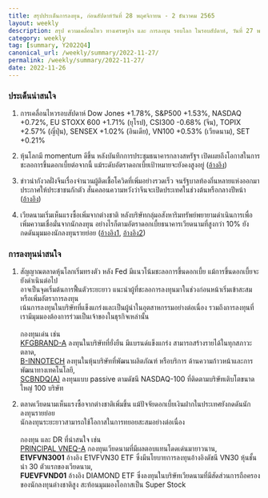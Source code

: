 ```yaml
---
title: สรุปประเด็นการลงทุน, ก่อนสัปดาห์วันที่ 28 พฤศจิกายน - 2 ธันวาคม 2565
layout: weekly
description: สรุป ความเคลื่อนไหว ทางเศรษฐกิจ และ การลงทุน รอบโลก ในรอบสัปดาห์, วันที่ 27 พฤศจิกายน 2565
category: weekly
tag: [summary, Y2022Q4]
canonical_url: /weekly/summary/2022-11-27/
permalink: /weekly/summary/2022-11-27/
date: 2022-11-26
---
```


### ประเด็นน่าสนใจ

1. การเคลื่อนไหวรอบสัปดาห์ Dow Jones +1.78%, S&P500 +1.53%, NASDAQ +0.72%, EU STOXX 600 +1.71% (ยุโรป), CSI300 -0.68% (จีน), TOPIX +2.57% (ญี่ปุ่น), SENSEX +1.02% (อินเดีย), VN100 +0.53% (เวียดนาม), SET +0.21%

2. หุ้นโลกมี momentum ดีขึ้น หลังบันทึกการประชุมธนาคารกลางสหรัฐฯ เปิดเผยถึงโอกาสในการชะลอการขึ้นดอกเบี้ยต่อจากนี้ แม้ระดับอัตราดอกเบี้ยเป้าหมายจะยังคงสูงอยู่
([อ้างอิง](https://www.cnbc.com/2022/11/23/fed-minutes-november-2022.html)) 

3. ข่าวน่ากังวลฝั่งจีนเรื่องจำนวนผู้ติดเชื้อโควิดที่เพิ่มอย่างรวดเร็ว จนรัฐบาลท้องถิ่นหลายแห่งออกมาประกาศให้ประชาชนกักตัว สั่นคลอนความหวังว่าจีนจะเปิดประเทศในช่วงต้นหรือกลางปีหน้า
([อ้างอิง](https://www.cnbc.com/2022/11/25/chinas-capital-city-beijing-battles-covid-with-more-apartment-lockdowns.html))  

4. เวียดนามเริ่มเห็นแรงซื้อเพิ่มจากต่างชาติ หลังบริษัทกลุ่มอสังหาริมทรัพย์พยายามดำเนินการเพื่อเพิ่มความเชื่อมั่นจากนักลงทุน อย่างไรก็ตามอัตราดอกเบี้ยธนาคารเวียดนามที่สูงกว่า 10% ยังกดดันมุมมองนักลงทุนรายย่อย
([อ้างอิง1](https://www.finnomena.com/finnomena-ic/finnomena-market-alert-vni-17/), 
[อ้างอิง2](https://e.vnexpress.net/news/economy/bank-deposit-interest-rates-surpass-10-4540755.html)) 



### การลงทุนน่าสนใจ

1. สัญญาณตลาดหุ้นโลกเริ่มทรงตัว หลัง Fed มีแนวโน้มชะลอการขึ้นดอกเบี้ย แม้การขึ้นดอกเบี้ยจะยังดำเนินต่อไป  
อาจเป็นจุดเริ่มต้นการฟื้นตัวระยะยาว แนะนำผู้ที่ชะลอการลงทุนมาในช่วงก่อนหน้าเริ่มเข้าสะสม หรือเพิ่มอัตราการลงทุน  
เน้นการลงทุนในบริษัทที่แข็งแกร่งและเป็นผู้นำในอุตสาหกรรมอย่างต่อเนื่อง รวมถึงการลงทุนที่เรามีมุมมองต้องการร่วมเป็นเจ้าของในธุรกิจเหล่านั้น<br><br>
กองทุนเด่น เช่น  
[KFGBRAND-A](https://www.finnomena.com/fund/KFGBRAND-A) ลงทุนในบริษัทที่ยั่งยืน มีแบรนด์แข็งแกร่ง สามารถสร้างรายได้ในทุกสภาวะตลาด,  
[B-INNOTECH](https://www.finnomena.com/fund/B-INNOTECH) ลงทุนในหุ้นบริษัทที่พัฒนาผลิตภัณฑ์ หรือบริการ ด้านความก้าวหน้าและการพัฒนาทางเทคโนโลยี,  
[SCBNDQ(A)](https://www.finnomena.com/fund/SCBNDQ(A)) ลงทุนแบบ passive ตามดัชนี NASDAQ-100 ที่ติดตามบริษัทเติบโตขนาดใหญ่ 100 บริษัท

1. ตลาดเวียดนามเห็นแรงซื้อจากต่างชาติเพิ่มขึ้น แม้ปัจจัยดอกเบี้ยเงินฝากในประเทศยังกดดันนักลงทุนรายย่อย  
นักลงทุนระยะยาวสามารถใช้โอกาสในการทยอยสะสมอย่างต่อเนื่อง<br><br>
กองทุน และ DR ที่น่าสนใจ เช่น  
[PRINCIPAL VNEQ-A](https://www.finnomena.com/fund/PRINCIPAL%20VNEQ-A) กองทุนเวียดนามที่มีผลตอบแทนโดดเด่นมายาวนาน,  
**E1VFVN3001** อ้างอิง E1VFVN30 ETF ซึ่งมีนโยบายการลงทุนอ้างอิงดัชนี VN30 หุ้นชั้นนำ 30 ตัวแรกของเวียดนาม,  
**FUEVFVND01** อ้างอิง DIAMOND ETF ซึ่งลงทุนในบริษัทเวียดนามที่มีสัดส่วนการถือครองของนักลงทุนต่างชาติสูง สะท้อนมุมมองโอกาสเป็น Super Stock 
